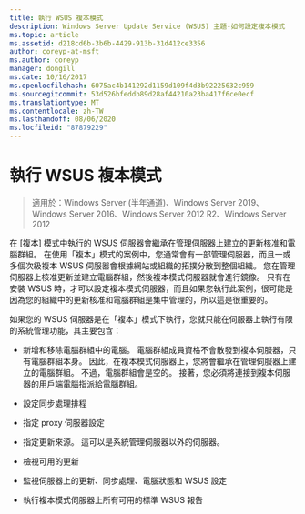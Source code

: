 ```yaml
---
title: 執行 WSUS 複本模式
description: Windows Server Update Service (WSUS) 主題-如何設定複本模式
ms.topic: article
ms.assetid: d218cd6b-3b6b-4429-913b-31d412ce3356
author: coreyp-at-msft
ms.author: coreyp
manager: dongill
ms.date: 10/16/2017
ms.openlocfilehash: 6075ac4b141292d1159d109f4d3b92225632c959
ms.sourcegitcommit: 53d526bfeddb89d28af44210a23ba417f6ce0ecf
ms.translationtype: MT
ms.contentlocale: zh-TW
ms.lasthandoff: 08/06/2020
ms.locfileid: "87879229"
---
```

# <a name="running-wsus-replica-mode"></a>執行 WSUS 複本模式

>適用於：Windows Server (半年通道)、Windows Server 2019、Windows Server 2016、Windows Server 2012 R2、Windows Server 2012

在 [複本] 模式中執行的 WSUS 伺服器會繼承在管理伺服器上建立的更新核准和電腦群組。 在使用「複本」模式的案例中，您通常會有一部管理伺服器，而且一或多個次級複本 WSUS 伺服器會根據網站或組織的拓撲分散到整個組織。 您在管理伺服器上核准更新並建立電腦群組，然後複本模式伺服器就會進行鏡像。 只有在安裝 WSUS 時，才可以設定複本模式伺服器，而且如果您執行此案例，很可能是因為您的組織中的更新核准和電腦群組是集中管理的，所以這是很重要的。

如果您的 WSUS 伺服器是在「複本」模式下執行，您就只能在伺服器上執行有限的系統管理功能，其主要包含：

-   新增和移除電腦群組中的電腦。 電腦群組成員資格不會散發到複本伺服器，只有電腦群組本身。 因此，在複本模式伺服器上，您將會繼承在管理伺服器上建立的電腦群組。 不過，電腦群組會是空的。 接著，您必須將連接到複本伺服器的用戶端電腦指派給電腦群組。

-   設定同步處理排程

-   指定 proxy 伺服器設定

-   指定更新來源。 這可以是系統管理伺服器以外的伺服器。

-   檢視可用的更新

-   監視伺服器上的更新、同步處理、電腦狀態和 WSUS 設定

-   執行複本模式伺服器上所有可用的標準 WSUS 報告



